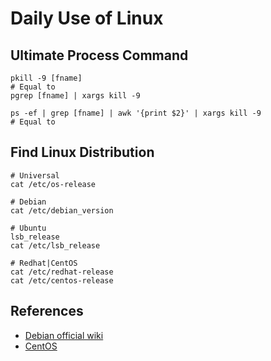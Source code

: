 # Daily Use of Linux

## Ultimate Process Command
```
pkill -9 [fname]
# Equal to
pgrep [fname] | xargs kill -9

ps -ef | grep [fname] | awk '{print $2}' | xargs kill -9
# Equal to
```

## Find Linux Distribution
```
# Universal
cat /etc/os-release

# Debian
cat /etc/debian_version

# Ubuntu
lsb_release
cat /etc/lsb_release

# Redhat|CentOS
cat /etc/redhat-release
cat /etc/centos-release
```

## References
- [Debian official wiki](https://wiki.debian.org)
- [CentOS](http://www.centos.org/docs/5/html/5.2/Deployment_Guide/)
